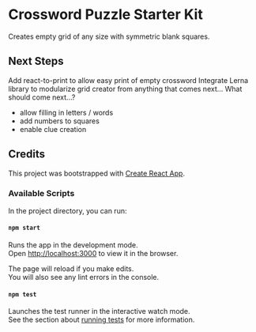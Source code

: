 # Crossword Puzzle Starter Kit

Creates empty grid of any size with symmetric blank squares.  

## Next Steps

Add react-to-print to allow easy print of empty crossword
Integrate Lerna library to modularize grid creator from anything that comes next...
What should come next...?
* allow filling in letters / words
* add numbers to squares
* enable clue creation


## Credits

This project was bootstrapped with [Create React App](https://github.com/facebook/create-react-app).

### Available Scripts

In the project directory, you can run:

#### `npm start`

Runs the app in the development mode.<br>
Open [http://localhost:3000](http://localhost:3000) to view it in the browser.

The page will reload if you make edits.<br>
You will also see any lint errors in the console.

#### `npm test`

Launches the test runner in the interactive watch mode.<br>
See the section about [running tests](https://facebook.github.io/create-react-app/docs/running-tests) for more information.

